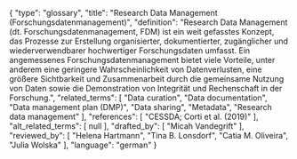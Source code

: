 {
    "type": "glossary",
    "title": "Research Data Management (Forschungsdatenmanagement)",
    "definition": "Research Data Management (dt. Forschungsdatenmanagement, FDM) ist ein weit gefasstes Konzept, das Prozesse zur Erstellung organisierter, dokumentierter, zugänglicher und wiederverwendbarer hochwertiger Forschungsdaten umfasst. Ein angemessenes Forschungsdatenmanagement bietet viele Vorteile, unter anderem eine geringere Wahrscheinlichkeit von Datenverlusten, eine größere Sichtbarkeit und Zusammenarbeit durch die gemeinsame Nutzung von Daten sowie die Demonstration von Integrität und Rechenschaft in der Forschung.",
    "related_terms": [
        "Data curation",
        "Data documentation",
        "Data management plan (DMP)",
        "Data sharing",
        "Metadata",
        "Research data management"
    ],
    "references": [
        "CESSDA; Corti et al. (2019)"
    ],
    "alt_related_terms": [
        null
    ],
    "drafted_by": [
        "Micah Vandegrift"
    ],
    "reviewed_by": [
        "Helena Hartmann",
        "Tina B. Lonsdorf",
        "Catia M. Oliveira",
        "Julia Wolska"
    ],
    "language": "german"
}